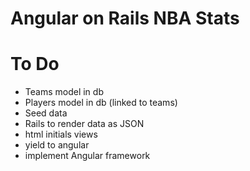 # Angular on Rails NBA Stats

# To Do
- Teams model in db
- Players model in db (linked to teams)
- Seed data
- Rails to render data as JSON
- html initials views
 - yield to angular
- implement Angular framework
